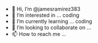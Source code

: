 - 👋 Hi, I’m @jamesramirez383
- 👀 I’m interested in ... coding
- 🌱 I’m currently learning ... coding
- 💞️ I’m looking to collaborate on ...
- 📫 How to reach me ...

<!---
jamesramirez383/jamesramirez383 is a ✨ special ✨ repository because its `README.md` (this file) appears on your GitHub profile.
You can click the Preview link to take a look at your changes.
--->

